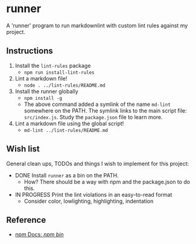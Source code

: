 # runner

A 'runner' program to run markdownlint with custom lint rules against my project.

## Instructions

1. Install the `lint-rules` package
   *  `npm run install-lint-rules`
1. Lint a markdown file!
   *  `node . ../lint-rules/README.md`
1. Install the runner globally
   *  `npm install -g`
   *  The above command added a symlink of the name `md-lint` somewhere on the PATH. The symlink links to the main script
      file: `src/index.js`. Study the `package.json` file to learn more.
1. Lint a markdown file using the global script!
   *  `md-lint ../lint-rules/README.md`

## Wish list

General clean ups, TODOs and things I wish to implement for this project:

*  DONE Install `runner` as a bin on the PATH.
   *  How? There should be a way with npm and the package.json to do this.
*  IN PROGRESS Print the lint violations in an easy-to-read format
   * Consider color, lowlighting, highlighting, indentation

## Reference

*  [npm Docs: *npm bin*](https://docs.npmjs.com/cli/v7/configuring-npm/package-json#bin)
